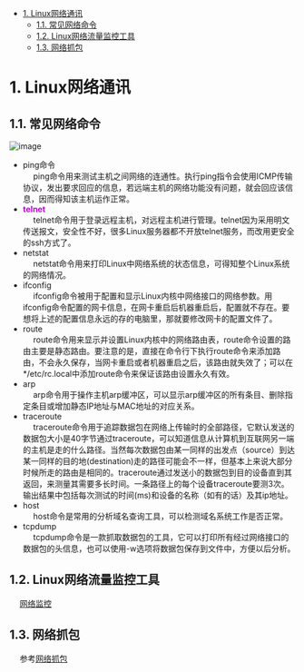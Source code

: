 <!-- TOC -->

- [1. Linux网络通讯](#1-linux网络通讯)
    - [1.1. 常见网络命令](#11-常见网络命令)
    - [1.2. Linux网络流量监控工具](#12-linux网络流量监控工具)
    - [1.3. 网络抓包](#13-网络抓包)

<!-- /TOC -->

# 1. Linux网络通讯

## 1.1. 常见网络命令  
<!-- 
面试官问我Linux下常见网络命令 
https://mp.weixin.qq.com/s/uMK6QnJKK2MFERkfx6b-QA
Linux 网络分析必备技能：tcpdump 实战详解 
https://mp.weixin.qq.com/s/Tgxdyt1PdVkaNdlZGIDdbA
-->
![image](https://gitee.com/wt1814/pic-host/raw/master/images/Linux/Linux/linux-5.png)  

* ping命令  
&emsp; ping命令用来测试主机之间网络的连通性。执行ping指令会使用ICMP传输协议，发出要求回应的信息，若远端主机的网络功能没有问题，就会回应该信息，因而得知该主机运作正常。  
* **<font color = "clime">telnet</font>**  
&emsp; telnet命令用于登录远程主机，对远程主机进行管理。telnet因为采用明文传送报文，安全性不好，很多Linux服务器都不开放telnet服务，而改用更安全的ssh方式了。  
* netstat  
&emsp; netstat命令用来打印Linux中网络系统的状态信息，可得知整个Linux系统的网络情况。  
* ifconfig  
&emsp; ifconfig命令被用于配置和显示Linux内核中网络接口的网络参数。用ifconfig命令配置的网卡信息，在网卡重启后机器重启后，配置就不存在。要想将上述的配置信息永远的存的电脑里，那就要修改网卡的配置文件了。  
* route  
&emsp; route命令用来显示并设置Linux内核中的网络路由表，route命令设置的路由主要是静态路由。要注意的是，直接在命令行下执行route命令来添加路由，不会永久保存，当网卡重启或者机器重启之后，该路由就失效了；可以在*/etc/rc.local中添加route命令来保证该路由设置永久有效。  
* arp  
&emsp; arp命令用于操作主机arp缓冲区，可以显示arp缓冲区的所有条目、删除指定条目或增加静态IP地址与MAC地址的对应关系。  
* traceroute  
&emsp; traceroute命令用于追踪数据包在网络上传输时的全部路径，它默认发送的数据包大小是40字节通过traceroute，可以知道信息从计算机到互联网另一端的主机是走的什么路径。当然每次数据包由某一同样的出发点（source）到达某一同样的目的地(destination)走的路径可能会不一样，但基本上来说大部分时候所走的路由是相同的。traceroute通过发送小的数据包到目的设备直到其返回，来测量其需要多长时间。一条路径上的每个设备traceroute要测3次。输出结果中包括每次测试的时间(ms)和设备的名称（如有的话）及其ip地址。  
* host  
&emsp; host命令是常用的分析域名查询工具，可以检测域名系统工作是否正常。  
* tcpdump  
&emsp; tcpdump命令是一款抓取数据包的工具，它可以打印所有经过网络接口的数据包的头信息，也可以使用-w选项将数据包保存到文件中，方便以后分析。  


## 1.2. Linux网络流量监控工具  
&emsp; [网络监控](/docs/network/NetMonitor.md)  

## 1.3. 网络抓包
&emsp; 参考[网络抓包](/docs/network/wireshark.md)  
